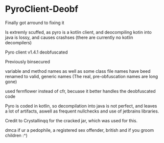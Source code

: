 # PyroClient-Deobf


 Finally got arround to fixing it
 
 Is extremly scuffed, as pyro is a kotlin client, and deocompiling kotin into java is lossy, and causes crashses (there are currently no kotlin decompilers)

 Pyro client v1.4.1 deobfuscated
 
 Previously binsecured
  
 variable and method names as well as some class file names have beed renamed to valid, generic names (The real, pre-obfuscation names are long gone)
 
 used fernflower instead of cfr, becuase it better handles the deobfuscated code
 
 Pyro is coded in kotlin, so decompilation into java is not perfect, and leaves a lot of artifacts, aswell as frequent nullchecks and use of jetbrains libraries. 
 
 Credit to Crystallinqq for the cracked jar, which was used for this.
 
 dmca if ur a pedophile, a registered sex offender, british and if you groom children :^)
